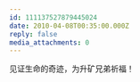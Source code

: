 ```yaml
---
id: 111137527879445024
date: 2010-04-08T00:35:00.000Z
reply: false
media_attachments: 0
---
```


见证生命的奇迹，为升矿兄弟祈福！ ​​​​

